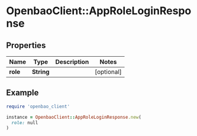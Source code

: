 # OpenbaoClient::AppRoleLoginResponse

## Properties

| Name | Type | Description | Notes |
| ---- | ---- | ----------- | ----- |
| **role** | **String** |  | [optional] |

## Example

```ruby
require 'openbao_client'

instance = OpenbaoClient::AppRoleLoginResponse.new(
  role: null
)
```

